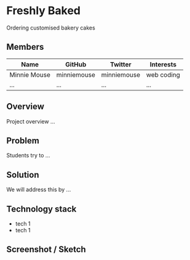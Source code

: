 # Freshly Baked

Ordering customised bakery cakes

## Members 

| Name | GitHub | Twitter | Interests |
| ---- | ------ | ------- | --------- | 
| Minnie Mouse | minniemouse | minniemouse | web coding |
| ... | ... | ... | ... |

## Overview

Project overview ...

## Problem 

Students try to ...

## Solution

We will address this by ...

## Technology stack

* tech 1
* tech 1

## Screenshot / Sketch
